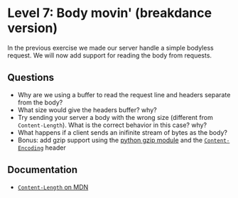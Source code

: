 # Level 7: Body movin' (breakdance version)
In the previous exercise we made our server handle a simple bodyless request. We will now add support for reading the body from requests.

## Questions
- Why are we using a buffer to read the request line and headers separate from the body?
- What size would give the headers buffer? why?
- Try sending your server a body with the wrong size (different from `Content-Length`). What is the correct behavior in this case? why?
- What happens if a client sends an inifinite stream of bytes as the body?
- Bonus: add gzip support using the [python gzip module](https://docs.python.org/3.7/library/gzip.html) and the [`Content-Encoding`](https://developer.mozilla.org/en-US/docs/Web/HTTP/Headers/Content-Encoding) header

## Documentation
- [`Content-Length` on MDN](https://developer.mozilla.org/en-US/docs/Web/HTTP/Headers/Content-Length)
